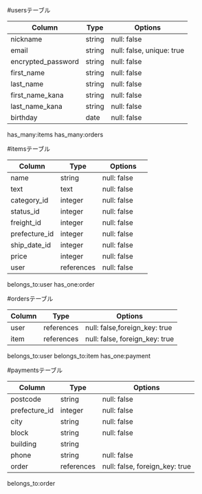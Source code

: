 #usersテーブル

| Column             | Type   | Options     |
| ------------------ | ------ | ----------- |
| nickname            | string | null: false |
| email             | string | null: false, unique: true|
| encrypted_password           | string | null: false |
| first_name         | string | null: false |
| last_name          | string | null: false |
| first_name_kana    | string | null: false |
| last_name_kana     | string | null: false |
| birthday           | date   | null: false |

has_many:items
has_many:orders



#itemsテーブル

| Column             | Type   | Options     　　|
| ------------------ | --------- | ----------- |
| name               | string    | null: false |
| text               | text      | null: false |
| category_id        | integer   | null: false |
| status_id          | integer   | null: false |
| freight_id         | integer   | null: false |
| prefecture_id      | integer   | null: false |
| ship_date_id       | integer   | null: false |
| price              | integer   | null: false |
| user            | references| null: false |

belongs_to:user
has_one:order

#ordersテーブル

| Column             | Type       | Options     |
| ------------------ | ------     | ----------- |
| user               | references | null: false,foreign_key: true |
| item               | references | null: false, foreign_key: true |


belongs_to:user
belongs_to:item
has_one:payment

#paymentsテーブル

| Column             | Type   | Options     |
| ------------------ | --------- | ----------- |
| postcode           | string       | null: false |
| prefecture_id      | integer      | null: false |
| city               | string       | null: false |
| block              | string       | null: false |
| building           | string       |             |
| phone              | string       | null: false |
| order              | references   | null: false, foreign_key: true|

belongs_to:order